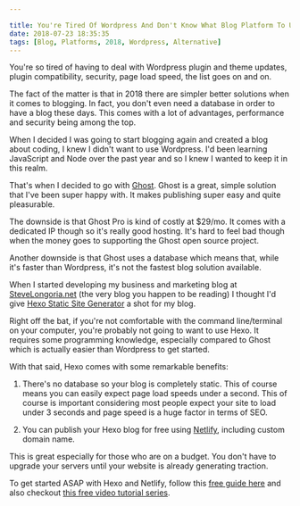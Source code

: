```yaml
---

title: You're Tired Of Wordpress And Don't Know What Blog Platform To Use
date: 2018-07-23 18:35:35
tags: [Blog, Platforms, 2018, Wordpress, Alternative]
---
```


You're so tired of having to deal with Wordpress plugin and theme updates, plugin compatibility, security, page load speed, the list goes on and on.

The fact of the matter is that in 2018 there are simpler better solutions when it comes to  blogging. In fact, you don't even need a database in order to have a blog these days. This comes with a lot of advantages, performance and security being among the top.

When I decided I was going to start blogging again and created a blog about coding, I knew I didn't want to use Wordpress. I'd been learning JavaScript and Node over the past year and so I knew I wanted to keep it in this realm.

That's when I decided to go with [Ghost](Ghost.org). Ghost is a great, simple solution that I've been super happy with. It makes publishing super easy and quite pleasurable.

The downside is that Ghost Pro is kind of costly at $29/mo. It comes with a dedicated IP though so it's really good hosting. It's hard to feel bad though when the money goes to supporting the Ghost open source project.

Another downside is that Ghost uses a database which means that, while it's faster than Wordpress, it's not the fastest blog solution available.

When I started developing my business and marketing blog at [SteveLongoria.net](stevelongoria.net) (the very blog you happen to be reading) I thought I'd give [Hexo Static Site Generator](https://hexo.io/) a shot for my blog. 

Right off the bat, if you're not comfortable with the command line/terminal on your computer, you're probably not going to want to use Hexo. It requires some programming knowledge, especially compared to Ghost which is actually easier than Wordpress to get started.

With that said, Hexo comes with some remarkable benefits:

1. There's no database so your blog is completely static. This of course means you can  easily expect page load speeds under a second. This of course is important considering most people expect your site to load under 3 seconds and page speed is a huge factor in terms of SEO.

2. You can publish your Hexo blog for free using [Netlify](netlify.com), including custom domain name.

This is great especially for those who are on a budget. You don't have to upgrade your servers until your website is already generating traction.

To get started ASAP with Hexo and Netlify, follow this [free guide here](https://www.netlify.com/blog/2015/10/26/a-step-by-step-guide-hexo-on-netlify/) and also checkout [this free video tutorial series](https://www.youtube.com/playlist?list=PLLAZ4kZ9dFpOMJR6D25ishrSedvsguVSm).